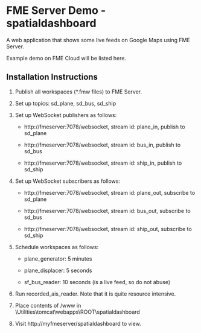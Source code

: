FME Server Demo - spatialdashboard
======================================

A web application that shows some live feeds on Google Maps using FME Server.

Example demo on FME Cloud will be listed here.

Installation Instructions
-------------------------

1. Publish all workspaces (*.fmw files) to FME Server.

2. Set up topics: sd_plane, sd_bus, sd_ship

3. Set up WebSocket publishers as follows:

   - http://fmeserver:7078/websocket, stream id: plane_in, publish to sd_plane

   - http://fmeserver:7078/websocket, stream id: bus_in, publish to sd_bus

   - http://fmeserver:7078/websocket, stream id: ship_in, publish to sd_ship

4. Set up WebSocket subscribers as follows:

   - http://fmeserver:7078/websocket, stream id: plane_out, subscribe to sd_plane

   - http://fmeserver:7078/websocket, stream id: bus_out, subscribe to sd_bus

   - http://fmeserver:7078/websocket, stream id: ship_out, subscribe to sd_ship 

5. Schedule workspaces as follows:

   - plane_generator: 5 minutes

   - plane_displacer: 5 seconds

   - sf_bus_reader: 10 seconds (is a live feed, so do not abuse)

6. Run recorded_ais_reader. Note that it is quite resource intensive.

7. Place contents of /www in <FMEServerDir>\Utilities\tomcat\webapps\ROOT\spatialdashboard

8. Visit http://myfmeserver/spatialdashboard to view.
